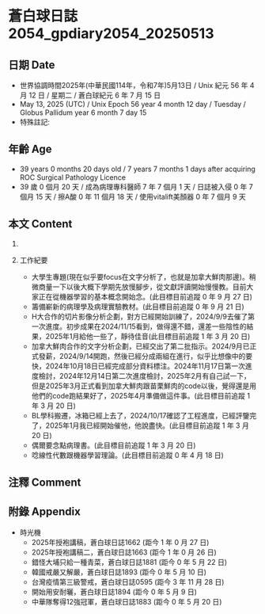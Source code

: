 [_metadata_:encoding]: - "utf-8"
[_metadata_:language]: - "zh-Hant-TW"
[_metadata_:fileformat]: - "markdown"
[_metadata_:MIME_type]: - "text/plain"
[_metadata_:markdown_version]: - "commonmark version 0.30"
[_metadata_:markdown_spec]: - "https://spec.commonmark.org/0.30/"

# 蒼白球日誌2054_gpdiary2054_20250513 #

## 日期 Date ##

* 世界協調時間2025年(中華民國114年，令和7年)5月13日 / Unix 紀元 56 年 4 月 12 日 / 星期二 / 蒼白球紀元 6 年 7 月 15 日
* May 13, 2025 (UTC) / Unix Epoch 56 year 4 month 12 day / Tuesday / Globus Pallidum year 6 month 7 day 15
* 特殊註記:

## 年齡 Age ##

* 39 years 0 months 20 days old / 7 years 7 months 1 days after acquiring ROC Surgical Pathology Licence
* 39 歲 0 個月 20 天 / 成為病理專科醫師 7 年 7 個月 1 天 / 日誌被入侵 0 年 7 個月 15 天 / 擦A酸 0 年 11 個月 18 天 / 使用vitalift美顏器 0 年 7 個月 9 天

## 本文 Content ##

1. 

2. 工作紀要

    - 大學生專題(現在似乎要focus在文字分析了，也就是加拿大鮮肉那邊)。稍微商量一下以後大概下學期先放慢腳步，從文獻評讀開始慢慢教。目前大家正在從機器學習的基本概念開始念。(此目標目前追蹤 0 年 9 月 27 日)
    - 籌備嶄新的病理學及病理實驗教材。(此目標目前追蹤 0 年 9 月 21 日)
    - H大合作的切片影像分析企劃，對方已經開始訓練了，2024/9/9去催了第一次進度。初步成果在2024/11/15看到，做得還不錯，還差一些陰性的結果，2025年1月給他一些了，靜待佳音(此目標目前追蹤 1 年 3 月 20 日)
    - 加拿大鮮肉合作的文字分析企劃，已經交出了第二批指示。2024/9月已正式發薪，2024/9/14開跑，然後已經分成兩組在進行，似乎比想像中的要快，2024年10月18日已經完成部分資料標注。2024年11月17日第一次進度檢討，2024年12月14日第二次進度檢討，2025年2月有自己試一下，但是2025年3月正式看到加拿大鮮肉跟苗栗鮮肉的code以後，覺得還是用他們的code跑結果好了，2025年4月準備做這件事。(此目標目前追蹤 1 年 3 月 20 日)
    - BL學科搬遷，冰箱已經上去了，2024/10/17確認了工程進度，已經評鑒完了，2025年1月我已經開始催他，他說盡快。(此目標目前追蹤 1 年 3 月 20 日)
    - 偶爾要念點病理書。(此目標目前追蹤 1 年 3 月 20 日)
    - 唸線性代數跟機器學習理論。(此目標目前追蹤 0 年 4 月 18 日)

## 注釋 Comment ##


## 附錄 Appendix ##

* 時光機
    - 2025年授袍講稿，蒼白球日誌1662 (距今 1 年 0 月 27 日)
    - 2025年授袍講稿二，蒼白球日誌1663 (距今 1 年 0 月 26 日)
    - 錯怪大埔只給一種青菜，蒼白球日誌1881 (距今 0 年 5 月 22 日)
    - 韓國戒嚴又解嚴，蒼白球日誌1893 (距今 0 年 5 月 10 日)
    - 台灣疫情第三級警戒，蒼白球日誌0595 (距今 3 年 11 月 28 日)
    - 開始用安耐曬，蒼白球日誌1894 (距今 0 年 5 月 9 日)
    - 中華隊奪得12強冠軍，蒼白球日誌1883 (距今 0 年 5 月 20 日)

